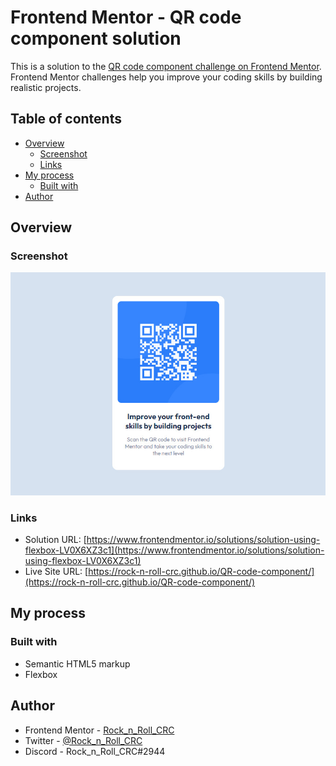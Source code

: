 # Frontend Mentor - QR code component solution

This is a solution to the [QR code component challenge on Frontend Mentor](https://www.frontendmentor.io/challenges/qr-code-component-iux_sIO_H). Frontend Mentor challenges help you improve your coding skills by building realistic projects.

## Table of contents

- [Overview](#overview)
  - [Screenshot](#screenshot)
  - [Links](#links)
- [My process](#my-process)
  - [Built with](#built-with)
- [Author](#author)

## Overview

### Screenshot

![](./assets/images/screenshot.jpg)

### Links

- Solution URL: [https://www.frontendmentor.io/solutions/solution-using-flexbox-LV0X6XZ3c1](https://www.frontendmentor.io/solutions/solution-using-flexbox-LV0X6XZ3c1)
- Live Site URL: [https://rock-n-roll-crc.github.io/QR-code-component/](https://rock-n-roll-crc.github.io/QR-code-component/)

## My process

### Built with

- Semantic HTML5 markup
- Flexbox

## Author

- Frontend Mentor - [Rock_n_Roll_CRC](https://www.frontendmentor.io/profile/Rock-n-Roll-CRC)
- Twitter - [@Rock_n_Roll_CRC](https://twitter.com/Rock_n_Roll_CRC)
- Discord - Rock_n_Roll_CRC#2944
